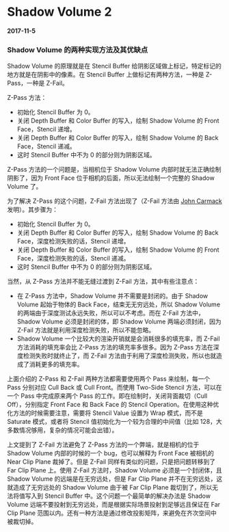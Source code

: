 # Shadow Volume 2

**2017-11-5**

### Shadow Volume 的两种实现方法及其优缺点

Shadow Volume 的原理就是在 Stencil Buffer 给阴影区域做上标记，特定标记的地方就是在阴影中的像素。在 Stencil Buffer 上做标记有两种方法，一种是 Z-Pass，一种是 Z-Fail。

Z-Pass 方法：

* 初始化 Stencil Buffer 为 0。
* 关闭 Depth Buffer 和 Color Buffer 的写入，绘制 Shadow Volume 的 Front Face，Stencil 递增。
* 关闭 Depth Buffer 和 Color Buffer 的写入，绘制 Shadow Volume 的 Back Face，Stencil 递减。
* 这时 Stencil Buffer 中不为 0 的部分则为阴影区域。

Z-Pass 方法的一个问题是，当相机位于 Shadow Volume 内部时就无法正确绘制阴影了，因为 Front Face 位于相机的后面，所以无法绘制一个完整的 Shadow Volume 了。

为了解决 Z-Pass 的这个问题，Z-Fail 方法出现了（Z-Fail 方法由 [John Carmack](https://en.wikipedia.org/wiki/John_Carmack) 发明）。其步骤为：

* 初始化 Stencil Buffer 为 0。
* 关闭 Depth Buffer 和 Color Buffer 的写入，绘制 Shadow Volume 的 Back Face，深度检测失败的话，Stencil 递增。
* 关闭 Depth Buffer 和 Color Buffer 的写入，绘制 Shadow Volume 的 Front Face，深度检测失败的话，Stencil 递减。
* 这时 Stencil Buffer 中不为 0 的部分则为阴影区域。

当然，从 Z-Pass 方法并不能无缝过渡到 Z-Fail 方法，其中有些注意点：

* 在 Z-Pass 方法中，Shadow Volume 并不需要是封闭的。由于 Shadow Volume 起始于物体的 Back Face，结束无无穷远处，所以 Shadow Volume 的两端由于深度测试永远失败，所以可以不考虑。而在 Z-Fail 方法中，Shadow Volume 必须是封闭的体，即 Shadow Volume 两端必须封闭，因为 Z-Fail 方法就是利用深度检测失败，所以不能忽略。
* Shadow Volume 一个比较大的渲染开销就是会消耗很多的填充率，而 Z-Fail 方法消耗的填充率会比 Z-Pass 方法的填充率多很多。因为 Z-Pass 方法在深度检测失败时就终止了，而 Z-Fail 方法由于利用了深度检测失败，所以也就造成了消耗更多的填充率。

上面介绍的 Z-Pass 和 Z-Fail 两种方法都需要使用两个 Pass 来绘制，每一个 Pass 分别对应 Cull Back 或 Cull Front。而使用 Two-Side Stencil 方法，可以在一个 Pass 中完成原来两个 Pass 的工作。即在绘制时，关闭背面裁切（Cull Off），分别指定 Front Face 和 Back Face 的 Stencil Operation。在使用这种优化方法的时候需要注意，需要将 Stencil Value 设置为 Wrap 模式，而不是 Saturate 模式，或者将 Stencil 值初始化为一个较为合理的中间值（比如 128，大多数情况够用，复杂的情况可能会出错）。

上文提到了 Z-Fail 方法避免了 Z-Pass 方法的一个弊端，就是相机的位于 Shadow Volume 内部的时候的一个 bug，也可以解释为 Front Face 被相机的 Near Clip Plane 裁掉了。但是 Z-Fail 同样有类似的问题，只是把问题转移到了 Far Clip Plane 上。使用 Z-Fail 方法时，Shadow Volume 必须是一个封闭体，且 Shadow Volume 的远端是在无穷远处，但是 Far Clip Plane 并不在无穷远处，这就造成了无穷远处的 Shadow Volume 由于被 Far Clip Plane 裁切到了，所以无法将值写入到 Stencil Buffer 中。这个问题一个最简单的解决办法是 Shadow Volume 远端不要投射到无穷远处，而是根据实际场景投射到足够远且保证在 Far Clip Plane 范围以内。还有一种方法是通过修改投影矩阵，来避免在齐次空间中被裁切掉。